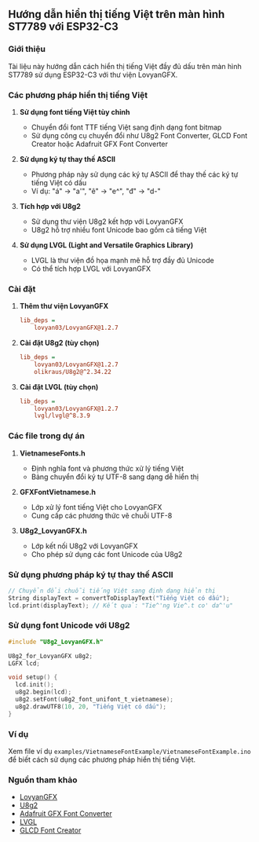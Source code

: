 ## Hướng dẫn hiển thị tiếng Việt trên màn hình ST7789 với ESP32-C3

### Giới thiệu

Tài liệu này hướng dẫn cách hiển thị tiếng Việt đầy đủ dấu trên màn hình ST7789 sử dụng ESP32-C3 với thư viện LovyanGFX.

### Các phương pháp hiển thị tiếng Việt

1. **Sử dụng font tiếng Việt tùy chỉnh**
   - Chuyển đổi font TTF tiếng Việt sang định dạng font bitmap
   - Sử dụng công cụ chuyển đổi như U8g2 Font Converter, GLCD Font Creator hoặc Adafruit GFX Font Converter

2. **Sử dụng ký tự thay thế ASCII**
   - Phương pháp này sử dụng các ký tự ASCII để thay thế các ký tự tiếng Việt có dấu
   - Ví dụ: "á" → "a'", "ê" → "e^", "đ" → "d-"

3. **Tích hợp với U8g2**
   - Sử dụng thư viện U8g2 kết hợp với LovyanGFX
   - U8g2 hỗ trợ nhiều font Unicode bao gồm cả tiếng Việt

4. **Sử dụng LVGL (Light and Versatile Graphics Library)**
   - LVGL là thư viện đồ họa mạnh mẽ hỗ trợ đầy đủ Unicode
   - Có thể tích hợp LVGL với LovyanGFX

### Cài đặt

1. **Thêm thư viện LovyanGFX** 
   ```ini
   lib_deps = 
       lovyan03/LovyanGFX@1.2.7
   ```

2. **Cài đặt U8g2 (tùy chọn)**
   ```ini
   lib_deps = 
       lovyan03/LovyanGFX@1.2.7
       olikraus/U8g2@^2.34.22
   ```

3. **Cài đặt LVGL (tùy chọn)**
   ```ini
   lib_deps = 
       lovyan03/LovyanGFX@1.2.7
       lvgl/lvgl@^8.3.9
   ```

### Các file trong dự án

1. **VietnameseFonts.h**
   - Định nghĩa font và phương thức xử lý tiếng Việt
   - Bảng chuyển đổi ký tự UTF-8 sang dạng dễ hiển thị

2. **GFXFontVietnamese.h**
   - Lớp xử lý font tiếng Việt cho LovyanGFX
   - Cung cấp các phương thức vẽ chuỗi UTF-8

3. **U8g2_LovyanGFX.h**
   - Lớp kết nối U8g2 với LovyanGFX
   - Cho phép sử dụng các font Unicode của U8g2

### Sử dụng phương pháp ký tự thay thế ASCII

```cpp
// Chuyển đổi chuỗi tiếng Việt sang định dạng hiển thị
String displayText = convertToDisplayText("Tiếng Việt có dấu");
lcd.print(displayText); // Kết quả: "Tie^'ng Vie^.t co' da^'u"
```

### Sử dụng font Unicode với U8g2

```cpp
#include "U8g2_LovyanGFX.h"

U8g2_for_LovyanGFX u8g2;
LGFX lcd;

void setup() {
  lcd.init();
  u8g2.begin(lcd);
  u8g2.setFont(u8g2_font_unifont_t_vietnamese);
  u8g2.drawUTF8(10, 20, "Tiếng Việt có dấu");
}
```

### Ví dụ

Xem file ví dụ `examples/VietnameseFontExample/VietnameseFontExample.ino` để biết cách sử dụng các phương pháp hiển thị tiếng Việt.

### Nguồn tham khảo

- [LovyanGFX](https://github.com/lovyan03/LovyanGFX)
- [U8g2](https://github.com/olikraus/U8g2)
- [Adafruit GFX Font Converter](https://rop.nl/truetype2gfx/)
- [LVGL](https://lvgl.io/)
- [GLCD Font Creator](https://www.mikroe.com/glcd-font-creator)
